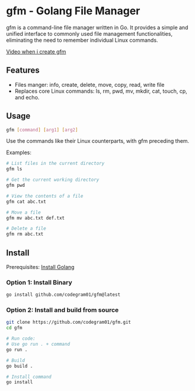 # gfm - Golang File Manager

gfm is a command-line file manager written in Go. It provides a simple and unified interface to commonly used file management functionalities, eliminating the need to remember individual Linux commands.

[Video when i create gfm](https://youtu.be/UolQMQBzOGs)

## Features
- Files manger: info, create, delete, move, copy, read, write file
- Replaces core Linux commands: ls, rm, pwd, mv, mkdir, cat, touch, cp, and echo.

## Usage
```sh
gfm [command] [arg1] [arg2]
```

Use the commands like their Linux counterparts, with gfm preceding them.

Examples: 
```sh
# List files in the current directory
gfm ls

# Get the current working directory
gfm pwd

# View the contents of a file
gfm cat abc.txt

# Move a file
gfm mv abc.txt def.txt 

# Delete a file
gfm rm abc.txt
```

## Install
Prerequisites: [Install Golang](https://go.dev/doc/install) 

### Option 1: Install Binary
```sh
go install github.com/codegram01/gfm@latest
```

### Option 2: Install and build from source
```sh
git clone https://github.com/codegram01/gfm.git
cd gfm

# Run code: 
# Use go run . + command
go run . 

# Build 
go build .

# Install command 
go install 
```


